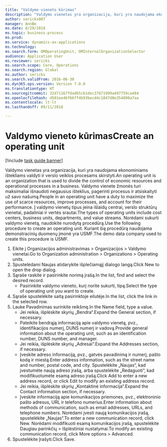 ```yaml
--- 
title: "Valdymo vieneto kūrimas"
description: "Valdymo vienetas yra organizacija, kuri yra naudojama ekonominiams ištekliams valdyti ir verslo veiklos procesams skirstyti."
author: sericks007
manager: AnnBe
ms.date: 8/29/2018
ms.topic: business-process
ms.prod: 
ms.service: dynamics-ax-applications
ms.technology: 
ms.search.form: OMOperatingUnit, OMInternalOrganizationSelector
audience: Application User
ms.reviewer: sericks
ms.search.scope: Core, Operations
ms.search.region: Global
ms.author: sericks
ms.search.validFrom: 2016-06-30
ms.dyn365.ops.version: Version 7.0.0
ms.translationtype: HT
ms.sourcegitcommit: 32d71167fdad65cb1dec37671999a497759ca484
ms.openlocfilehash: d501ee4bf66ff4b93becd4c1847d8e354890a7aa
ms.contentlocale: lt-lt
ms.lasthandoff: 09/11/2018

---
```

# <a name="create-an-operating-unit"></a><span data-ttu-id="8c182-103">Valdymo vieneto kūrimas</span><span class="sxs-lookup"><span data-stu-id="8c182-103">Create an operating unit</span></span>

[!include [task guide banner](../../includes/task-guide-banner.md)]

<span data-ttu-id="8c182-104">Valdymo vienetas yra organizacija, kuri yra naudojama ekonominiams ištekliams valdyti ir verslo veiklos procesams skirstyti.</span><span class="sxs-lookup"><span data-stu-id="8c182-104">An operating unit is an organization that is used to divide the control of economic resources and operational processes in a business.</span></span> <span data-ttu-id="8c182-105">Valdymo vienete žmonės turi maksimaliai išnaudoti negausius išteklius, pagerinti procesus ir atsiskaityti už savo našumą.</span><span class="sxs-lookup"><span data-stu-id="8c182-105">People in an operating unit have a duty to maximize the use of scarce resources, improve processes, and account for their performance.</span></span> <span data-ttu-id="8c182-106">Į valdymo vienetų tipus įeina išlaidų centrai, verslo struktūrų vienetai, padaliniai ir vertės srautai.</span><span class="sxs-lookup"><span data-stu-id="8c182-106">The types of operating units include cost centers, business units, departments, and value streams.</span></span> <span data-ttu-id="8c182-107">Norėdami sukurti valdymo vienetą, naudokite nurodytą procedūrą.</span><span class="sxs-lookup"><span data-stu-id="8c182-107">Use the following procedure to create an operating unit.</span></span> <span data-ttu-id="8c182-108">Kuriant šią procedūrą naudojama demonstracinių duomenų įmonė yra USMF.</span><span class="sxs-lookup"><span data-stu-id="8c182-108">The demo data company used to create this procedure is USMF.</span></span>

1. <span data-ttu-id="8c182-109">Eikite į Organizacijos administravimas > Organizacijos > Valdymo vienetai.</span><span class="sxs-lookup"><span data-stu-id="8c182-109">Go to Organization administration > Organizations > Operating units.</span></span>
2. <span data-ttu-id="8c182-110">Spustelėdami Naujas atidarykite išplečiamąjį dialogo langą.</span><span class="sxs-lookup"><span data-stu-id="8c182-110">Click New to open the drop dialog.</span></span>
3. <span data-ttu-id="8c182-111">Sąraše raskite ir pasirinkite norimą įrašą.</span><span class="sxs-lookup"><span data-stu-id="8c182-111">In the list, find and select the desired record.</span></span>
    * <span data-ttu-id="8c182-112">Pasirinkite valdymo vieneto, kurį norite sukurti, tipą.</span><span class="sxs-lookup"><span data-stu-id="8c182-112">Select the type of operating unit you want to create.</span></span>  
4. <span data-ttu-id="8c182-113">Sąraše spustelėkite saitą pasirinktoje eilutėje.</span><span class="sxs-lookup"><span data-stu-id="8c182-113">In the list, click the link in the selected row.</span></span>
5. <span data-ttu-id="8c182-114">Lauke Pavadinimas surinkite reikšmę.</span><span class="sxs-lookup"><span data-stu-id="8c182-114">In the Name field, type a value.</span></span>
    * <span data-ttu-id="8c182-115">Jei reikia, išplėskite skyrių „Bendra“.</span><span class="sxs-lookup"><span data-stu-id="8c182-115">Expand the General section, if necessary.</span></span>  
    * <span data-ttu-id="8c182-116">Pateikite bendrąją informaciją apie valdymo vienetą, pvz., identifikacijos numerį, DUNS numerį ir vadovą.</span><span class="sxs-lookup"><span data-stu-id="8c182-116">Provide general information about the operating unit, such as an identification number, DUNS number, and manager.</span></span>    
    * <span data-ttu-id="8c182-117">Jei reikia, išplėskite skyrių „Adresai“.</span><span class="sxs-lookup"><span data-stu-id="8c182-117">Expand the Addresses section, if necessary.</span></span>  
    * <span data-ttu-id="8c182-118">Įveskite adreso informaciją, pvz., gatvės pavadinimą ir numerį, pašto kodą ir miestą.</span><span class="sxs-lookup"><span data-stu-id="8c182-118">Enter address information, such as the street name and number, postal code, and city.</span></span> <span data-ttu-id="8c182-119">Spustelėkite „Naujas“, kad įvestumėte naują adreso įrašą, arba spustelėkite „Redaguoti“, kad modifikuotumėte esamą adreso įrašą.</span><span class="sxs-lookup"><span data-stu-id="8c182-119">Click Add to enter a new address record, or click Edit to modify an existing address record.</span></span>   
    * <span data-ttu-id="8c182-120">Jei reikia, išplėskite skyrių „Kontaktinė informacija“.</span><span class="sxs-lookup"><span data-stu-id="8c182-120">Expand the Contact information section, if necessary.</span></span>  
    * <span data-ttu-id="8c182-121">Įveskite informaciją apie komunikacijos priemones, pvz., elektroninio pašto adresus, URL ir telefono numerius.</span><span class="sxs-lookup"><span data-stu-id="8c182-121">Enter information about methods of communication, such as email addresses, URLs, and telephone numbers.</span></span> <span data-ttu-id="8c182-122">Norėdami įvesti naują komunikacijos įrašą, spustelėkite „Naujas“.</span><span class="sxs-lookup"><span data-stu-id="8c182-122">To enter a new communication record, click New.</span></span> <span data-ttu-id="8c182-123">Norėdami modifikuoti esamą komunikacijos įrašą, spustelėkite Daugiau parinkčių > Išplėstiniai nustatymai.</span><span class="sxs-lookup"><span data-stu-id="8c182-123">To modify an existing communication record, click More options > Advanced.</span></span>   
6. <span data-ttu-id="8c182-124">Spustelėkite Įrašyti.</span><span class="sxs-lookup"><span data-stu-id="8c182-124">Click Save.</span></span>


